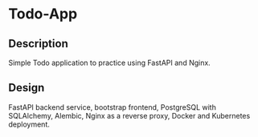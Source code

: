 # Todo-App

## Description
Simple Todo application to practice using FastAPI and Nginx.

## Design
FastAPI backend service, bootstrap frontend, PostgreSQL with SQLAlchemy, Alembic, Nginx as a reverse proxy, Docker and Kubernetes deployment.
